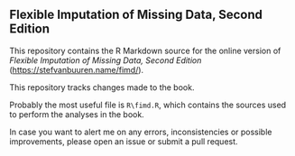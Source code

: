 ## Flexible Imputation of Missing Data, Second Edition

This repository contains the R Markdown source for the online 
version of *Flexible Imputation of Missing Data, Second Edition*
(https://stefvanbuuren.name/fimd/). 

This repository tracks changes made to the book.

Probably the most useful file is `R\fimd.R`, which contains the 
sources used to perform the analyses in the book.

In case you want to alert me on any errors, inconsistencies 
or possible improvements, please open an issue or submit a pull
request.
